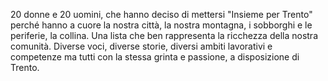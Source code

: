 20 donne e 20 uomini, che hanno deciso di mettersi "Insieme per Trento" perché hanno a cuore la nostra città, la nostra montagna, i sobborghi e le periferie, la collina.
Una lista che ben rappresenta la ricchezza della nostra comunità.
Diverse voci, diverse storie, diversi ambiti lavorativi e competenze ma tutti con la stessa grinta e passione, a disposizione di Trento. 

